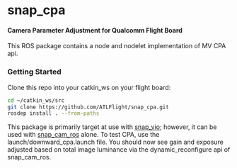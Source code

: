 # snap_cpa
#### Camera Parameter Adjustment for Qualcomm Flight Board

This ROS package contains a node and nodelet implementation of MV CPA api.

### Getting Started

Clone this repo into your catkin_ws on your flight board:

```bash
cd ~/catkin_ws/src
git clone https://github.com/ATLFlight/snap_cpa.git
rosdep install . --from-paths
```

This package is primarily target at use with [snap_vio](https://github.com/ATLFlight/snap_vio); however, it can be used with [snap_cam_ros](https://github.com/ATLFlight/snap_cam_ros) alone.  To test CPA, use the launch/downward_cpa.launch file.  You should now see gain and exposure adjusted based on total image luminance via the dynamic_reconfigure api of snap_cam_ros.
